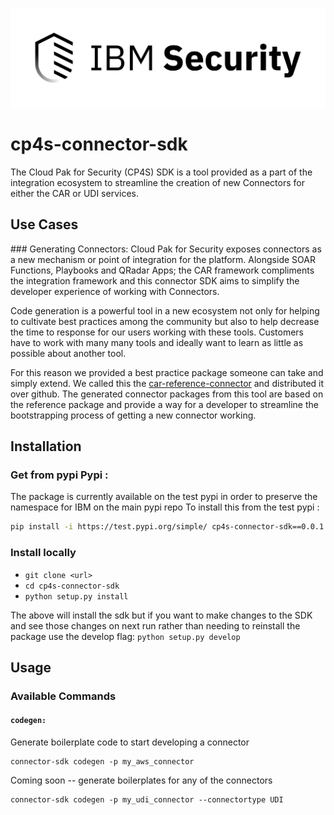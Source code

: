 ![IBM Security](./assets/IBM_Security_lockup_pos_RGB.png)
# cp4s-connector-sdk
The Cloud Pak for Security (CP4S) SDK is a tool provided as a part of the integration ecosystem to streamline the creation of new Connectors for either the CAR or UDI services.

## Use Cases 

### Generating Connectors:
Cloud Pak for Security exposes connectors as a new mechanism or point of integration for the platform. Alongside SOAR Functions, Playbooks and QRadar Apps; the CAR framework compliments the integration framework and this connector SDK aims to simplify the developer experience of working with Connectors.

Code generation is a powerful tool in a new ecosystem not only for helping to cultivate best practices among the community but also to help decrease the time to response for our users working with these tools.
Customers have to work with many many tools and ideally want to learn as little as possible about another tool. 

For this reason we provided a best practice package someone can take and simply extend. We called this the [car-reference-connector](https://github.com/IBM/cp4s-car-reference-connector) and distributed it over github. The generated connector packages from this tool are based on the reference package and provide a way for a developer to streamline the bootstrapping process of getting a new connector working. 

## Installation 

### Get from pypi Pypi : 
The package is currently available on the test pypi in order to preserve the namespace for IBM on the main pypi repo
To install this from the test pypi :
```bash
pip install -i https://test.pypi.org/simple/ cp4s-connector-sdk==0.0.1
```


### Install locally
+ `git clone <url>`
+ `cd cp4s-connector-sdk`
+ `python setup.py install` 

The above will install the sdk but if you want to make changes to the SDK and see those changes on next run rather than needing to reinstall the package use the develop flag:
`python setup.py develop` 

## Usage 
### Available Commands 
#### `codegen:`
Generate boilerplate code to start developing a connector
```
connector-sdk codegen -p my_aws_connector
```
Coming soon -- generate boilerplates for any of the connectors 
```
connector-sdk codegen -p my_udi_connector --connectortype UDI
```